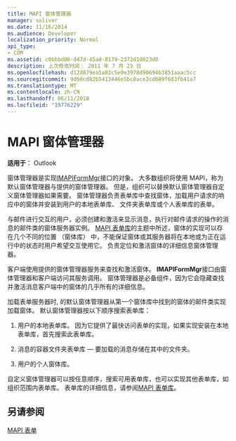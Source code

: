 ```yaml
---
title: MAPI 窗体管理器
manager: soliver
ms.date: 11/16/2014
ms.audience: Developer
localization_priority: Normal
api_type:
- COM
ms.assetid: c0bbbd06-d47d-45ad-8179-2372d1d023d0
description: 上次修改时间： 2011 年 7 月 23 日
ms.openlocfilehash: d12d879ea5a82c5e0e3978d90694b3851aaac5cc
ms.sourcegitcommit: 9d60cd82b5413446e5bc8ace2cd689f683fb41a7
ms.translationtype: MT
ms.contentlocale: zh-CN
ms.lasthandoff: 06/11/2018
ms.locfileid: "19776229"
---
```

# <a name="mapi-form-manager"></a>MAPI 窗体管理器

  
  
**适用于**： Outlook 
  
窗体管理器是实现[IMAPIFormMgr](imapiformmgriunknown.md)接口的对象。 大多数组织将使用 MAPI，称为默认窗体管理器与提供的窗体管理器。 但是，组织可以替换默认窗体管理器自定义窗体管理器如果需要。 窗体管理器负责表单库中查找窗体，加载用户请求的响应中的窗体并安装到用户的本地表单库、 文件夹表单库或个人表单库的表单。 
  
与邮件进行交互的用户，必须创建和激活来显示消息，执行对邮件请求的操作的消息的邮件类的窗体服务器实例。 [MAPI 表单库](mapi-form-libraries.md)的主题中所述，窗体的实现可以存在几个不同的位置 （窗体库） 中，不能保证窗体或其服务器将在本地或为正在运行中的状态时用户希望交互使用它。 负责定位和激活窗体的详细信息窗体管理器。
  
客户端使用提供的窗体管理器服务来查找和激活窗体。 **IMAPIFormMgr**接口由窗体管理器和客户端访问其服务调用。 窗体管理器是必备组件，因为它会隐藏查找并激活消息客户端中的窗体的几乎所有的详细信息。 
  
加载表单服务器时, 的默认窗体管理器从第一个窗体库中找到的窗体的邮件类实现加载窗体。 默认窗体管理器按以下顺序搜索表单库：
  
1. 用户的本地表单库。 因为它提供了最快访问表单的实现，如果实现安装在本地表单库，首先搜索此表单库。
    
2. 消息的容器文件夹表单库 — 要加载的消息存储在其中的文件夹。
    
3. 用户的个人窗体库。
    
自定义窗体管理器可以按任意顺序，搜索可用表单库，也可以实现其他表单库，如组织范围内表单库。 表单库的详细信息，请参阅[MAPI 表单库](mapi-form-libraries.md)。 
  
## <a name="see-also"></a>另请参阅



[MAPI 表单](mapi-forms.md)

